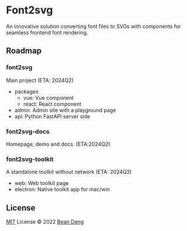 # Font2svg

An innovative solution converting font files to SVGs with components for seamless frontend font rendering.

## Roadmap

### font2svg

Main project (ETA: 2024Q2)

- packages
  - vue: Vue component
  - react: React component
- admin: Admin site with a playground page
- api: Python FastAPI server side

### font2svg-docs

Homepage, demo and docs. (ETA:2024Q2)

### font2svg-toolkit

A standalone toolkit without network (ETA: 2024Q3)

- web: Web toolkit page
- electron: Native toolkit app for mac/win

## License

[MIT](https://github.com/font2svg/font2svg/blob/main/LICENSE) License © 2022 [Bean Deng](https://github.com/HADB)
